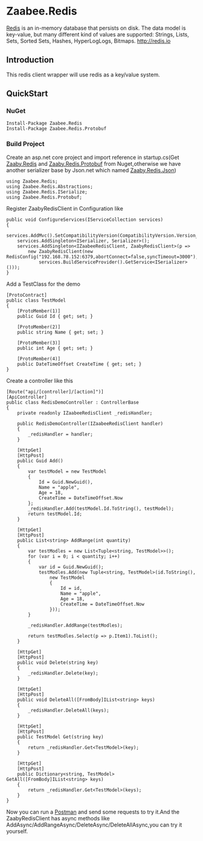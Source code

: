# Zaabee.Redis

[Redis](https://github.com/antirez/redis) is an in-memory database that persists on disk. The data model is key-value, but many different kind of values are supported: Strings, Lists, Sets, Sorted Sets, Hashes, HyperLogLogs, Bitmaps. <http://redis.io>

## Introduction

This redis client wrapper will use redis as a key/value system.

## QuickStart

### NuGet

    Install-Package Zaabee.Redis
    Install-Package Zaabee.Redis.Protobuf

### Build Project

Create an asp.net core project and import reference in startup.cs(Get [Zaaby.Redis](https://github.com/Mutuduxf/Zaabee.Redis) and [Zaaby.Redis.Protobuf](https://github.com/Mutuduxf/Zaabee.Redis/tree/master/Zaabee.Redis.Protobuf) from Nuget,otherwise we have another serializer base by Json.net which named [Zaaby.Redis.Json](https://github.com/Mutuduxf/Zaabee.Redis/tree/master/Zaabee.Redis.Json))

```CSharp
using Zaabee.Redis;
using Zaabee.Redis.Abstractions;
using Zaabee.Redis.ISerialize;
using Zaabee.Redis.Protobuf;
```

Register ZaabyRedisClient in Configuration like

```CSharp
public void ConfigureServices(IServiceCollection services)
{
    services.AddMvc().SetCompatibilityVersion(CompatibilityVersion.Version_2_1);
    services.AddSingleton<ISerializer, Serializer>();
    services.AddSingleton<IZaabeeRedisClient, ZaabyRedisClient>(p =>
        new ZaabyRedisClient(new RedisConfig("192.168.78.152:6379,abortConnect=false,syncTimeout=3000"),
            services.BuildServiceProvider().GetService<ISerializer>()));
}
```

Add a TestClass for the demo

```CSharp
[ProtoContract]
public class TestModel
{
    [ProtoMember(1)]
    public Guid Id { get; set; }

    [ProtoMember(2)]
    public string Name { get; set; }

    [ProtoMember(3)]
    public int Age { get; set; }

    [ProtoMember(4)]
    public DateTimeOffset CreateTime { get; set; }
}
```

Create a controller like this

```CSharp
[Route("api/[controller]/[action]")]
[ApiController]
public class RedisDemoController : ControllerBase
{
    private readonly IZaabeeRedisClient _redisHandler;

    public RedisDemoController(IZaabeeRedisClient handler)
    {
        _redisHandler = handler;
    }

    [HttpGet]
    [HttpPost]
    public Guid Add()
    {
        var testModel = new TestModel
        {
            Id = Guid.NewGuid(),
            Name = "apple",
            Age = 18,
            CreateTime = DateTimeOffset.Now
        };
        _redisHandler.Add(testModel.Id.ToString(), testModel);
        return testModel.Id;
    }

    [HttpGet]
    [HttpPost]
    public List<string> AddRange(int quantity)
    {
        var testModles = new List<Tuple<string, TestModel>>();
        for (var i = 0; i < quantity; i++)
        {
            var id = Guid.NewGuid();
            testModles.Add(new Tuple<string, TestModel>(id.ToString(),
                new TestModel
                {
                    Id = id,
                    Name = "apple",
                    Age = 18,
                    CreateTime = DateTimeOffset.Now
                }));
        }

        _redisHandler.AddRange(testModles);

        return testModles.Select(p => p.Item1).ToList();
    }

    [HttpGet]
    [HttpPost]
    public void Delete(string key)
    {
        _redisHandler.Delete(key);
    }

    [HttpGet]
    [HttpPost]
    public void DeleteAll([FromBody]IList<string> keys)
    {
        _redisHandler.DeleteAll(keys);
    }

    [HttpGet]
    [HttpPost]
    public TestModel Get(string key)
    {
        return _redisHandler.Get<TestModel>(key);
    }

    [HttpGet]
    [HttpPost]
    public Dictionary<string, TestModel> GetAll([FromBody]IList<string> keys)
    {
        return _redisHandler.Get<TestModel>(keys);
    }
}
```

Now you can run a [Postman](https://www.getpostman.com/) and send some requests to try it.And the ZaabyRedisClient has async methods like AddAsync/AddRangeAsync/DeleteAsync/DeleteAllAsync,you can try it yourself.
